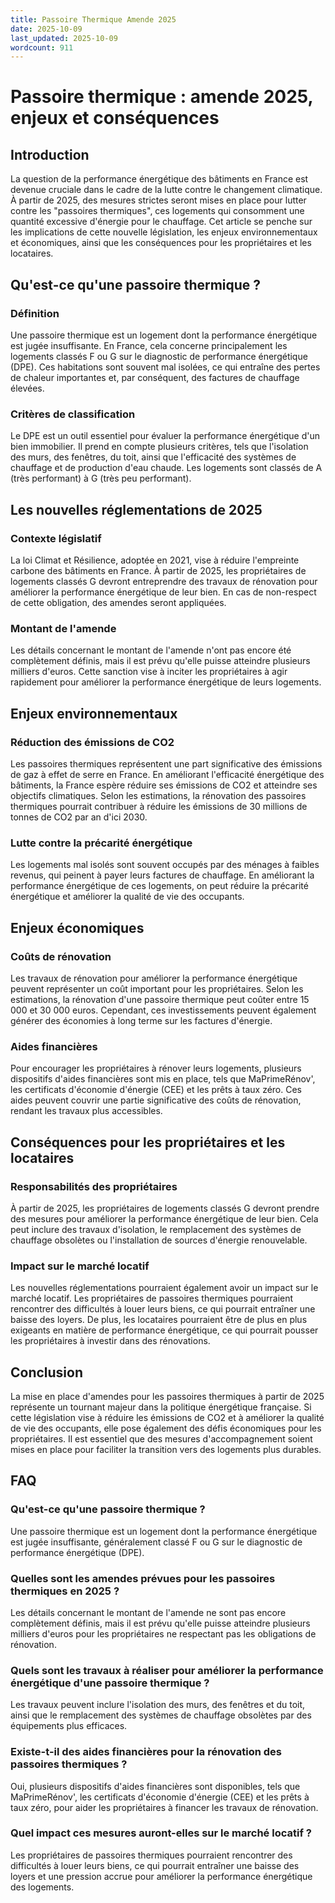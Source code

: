 ```yaml
---
title: Passoire Thermique Amende 2025
date: 2025-10-09
last_updated: 2025-10-09
wordcount: 911
---
```


# Passoire thermique : amende 2025, enjeux et conséquences

## Introduction

La question de la performance énergétique des bâtiments en France est devenue cruciale dans le cadre de la lutte contre le changement climatique. À partir de 2025, des mesures strictes seront mises en place pour lutter contre les "passoires thermiques", ces logements qui consomment une quantité excessive d'énergie pour le chauffage. Cet article se penche sur les implications de cette nouvelle législation, les enjeux environnementaux et économiques, ainsi que les conséquences pour les propriétaires et les locataires.

## Qu'est-ce qu'une passoire thermique ?

### Définition

Une passoire thermique est un logement dont la performance énergétique est jugée insuffisante. En France, cela concerne principalement les logements classés F ou G sur le diagnostic de performance énergétique (DPE). Ces habitations sont souvent mal isolées, ce qui entraîne des pertes de chaleur importantes et, par conséquent, des factures de chauffage élevées.

### Critères de classification

Le DPE est un outil essentiel pour évaluer la performance énergétique d'un bien immobilier. Il prend en compte plusieurs critères, tels que l'isolation des murs, des fenêtres, du toit, ainsi que l'efficacité des systèmes de chauffage et de production d'eau chaude. Les logements sont classés de A (très performant) à G (très peu performant).

## Les nouvelles réglementations de 2025

### Contexte législatif

La loi Climat et Résilience, adoptée en 2021, vise à réduire l'empreinte carbone des bâtiments en France. À partir de 2025, les propriétaires de logements classés G devront entreprendre des travaux de rénovation pour améliorer la performance énergétique de leur bien. En cas de non-respect de cette obligation, des amendes seront appliquées.

### Montant de l'amende

Les détails concernant le montant de l'amende n'ont pas encore été complètement définis, mais il est prévu qu'elle puisse atteindre plusieurs milliers d'euros. Cette sanction vise à inciter les propriétaires à agir rapidement pour améliorer la performance énergétique de leurs logements.

## Enjeux environnementaux

### Réduction des émissions de CO2

Les passoires thermiques représentent une part significative des émissions de gaz à effet de serre en France. En améliorant l'efficacité énergétique des bâtiments, la France espère réduire ses émissions de CO2 et atteindre ses objectifs climatiques. Selon les estimations, la rénovation des passoires thermiques pourrait contribuer à réduire les émissions de 30 millions de tonnes de CO2 par an d'ici 2030.

### Lutte contre la précarité énergétique

Les logements mal isolés sont souvent occupés par des ménages à faibles revenus, qui peinent à payer leurs factures de chauffage. En améliorant la performance énergétique de ces logements, on peut réduire la précarité énergétique et améliorer la qualité de vie des occupants.

## Enjeux économiques

### Coûts de rénovation

Les travaux de rénovation pour améliorer la performance énergétique peuvent représenter un coût important pour les propriétaires. Selon les estimations, la rénovation d'une passoire thermique peut coûter entre 15 000 et 30 000 euros. Cependant, ces investissements peuvent également générer des économies à long terme sur les factures d'énergie.

### Aides financières

Pour encourager les propriétaires à rénover leurs logements, plusieurs dispositifs d'aides financières sont mis en place, tels que MaPrimeRénov', les certificats d'économie d'énergie (CEE) et les prêts à taux zéro. Ces aides peuvent couvrir une partie significative des coûts de rénovation, rendant les travaux plus accessibles.

## Conséquences pour les propriétaires et les locataires

### Responsabilités des propriétaires

À partir de 2025, les propriétaires de logements classés G devront prendre des mesures pour améliorer la performance énergétique de leur bien. Cela peut inclure des travaux d'isolation, le remplacement des systèmes de chauffage obsolètes ou l'installation de sources d'énergie renouvelable.

### Impact sur le marché locatif

Les nouvelles réglementations pourraient également avoir un impact sur le marché locatif. Les propriétaires de passoires thermiques pourraient rencontrer des difficultés à louer leurs biens, ce qui pourrait entraîner une baisse des loyers. De plus, les locataires pourraient être de plus en plus exigeants en matière de performance énergétique, ce qui pourrait pousser les propriétaires à investir dans des rénovations.

## Conclusion

La mise en place d'amendes pour les passoires thermiques à partir de 2025 représente un tournant majeur dans la politique énergétique française. Si cette législation vise à réduire les émissions de CO2 et à améliorer la qualité de vie des occupants, elle pose également des défis économiques pour les propriétaires. Il est essentiel que des mesures d'accompagnement soient mises en place pour faciliter la transition vers des logements plus durables.

## FAQ

### Qu'est-ce qu'une passoire thermique ?

Une passoire thermique est un logement dont la performance énergétique est jugée insuffisante, généralement classé F ou G sur le diagnostic de performance énergétique (DPE).

### Quelles sont les amendes prévues pour les passoires thermiques en 2025 ?

Les détails concernant le montant de l'amende ne sont pas encore complètement définis, mais il est prévu qu'elle puisse atteindre plusieurs milliers d'euros pour les propriétaires ne respectant pas les obligations de rénovation.

### Quels sont les travaux à réaliser pour améliorer la performance énergétique d'une passoire thermique ?

Les travaux peuvent inclure l'isolation des murs, des fenêtres et du toit, ainsi que le remplacement des systèmes de chauffage obsolètes par des équipements plus efficaces.

### Existe-t-il des aides financières pour la rénovation des passoires thermiques ?

Oui, plusieurs dispositifs d'aides financières sont disponibles, tels que MaPrimeRénov', les certificats d'économie d'énergie (CEE) et les prêts à taux zéro, pour aider les propriétaires à financer les travaux de rénovation.

### Quel impact ces mesures auront-elles sur le marché locatif ?

Les propriétaires de passoires thermiques pourraient rencontrer des difficultés à louer leurs biens, ce qui pourrait entraîner une baisse des loyers et une pression accrue pour améliorer la performance énergétique des logements.